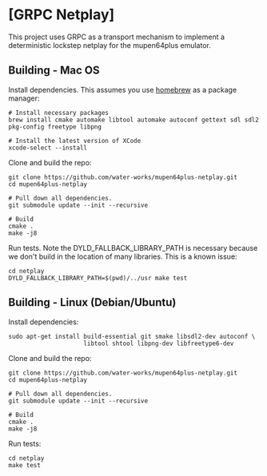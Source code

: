 [GRPC Netplay]
==============

This project uses GRPC as a transport mechanism to implement a deterministic 
lockstep netplay for the mupen64plus emulator.

Building - Mac OS
-----------------

Install dependencies. This assumes you use [homebrew](https://brew.sh/) as a
package manager:

    # Install necessary packages
    brew install cmake automake libtool automake autoconf gettext sdl sdl2 pkg-config freetype libpng

    # Install the latest version of XCode
    xcode-select --install

Clone and build the repo:

    git clone https://github.com/water-works/mupen64plus-netplay.git
    cd mupen64plus-netplay

    # Pull down all dependencies.
    git submodule update --init --recursive

    # Build
    cmake .
    make -j8

Run tests. Note the DYLD_FALLBACK_LIBRARY_PATH is necessary because we don't 
build in the location of many libraries. This is a known issue:

    cd netplay
    DYLD_FALLBACK_LIBRARY_PATH=$(pwd)/../usr make test

Building - Linux (Debian/Ubuntu)
--------------------------------

Install dependencies:

    sudo apt-get install build-essential git smake libsdl2-dev autoconf \
                         libtool shtool libpng-dev libfreetype6-dev 

Clone and build the repo:

    git clone https://github.com/water-works/mupen64plus-netplay.git
    cd mupen64plus-netplay

    # Pull down all dependencies.
    git submodule update --init --recursive

    # Build
    cmake .
    make -j8

Run tests:

    cd netplay
    make test
